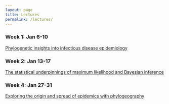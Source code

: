 ```yaml
---
layout: page
title: Lectures
permalink: /lectures/
---
```


### Week 1: Jan 6-10

[Phylogenetic insights into infectious disease epidemiology][lecture1] <br>

[lecture1]: <{{site.baseurl}}/lectures/MolEpi.PhyloInsights.Lecture1.pdf>

### Week 2: Jan 13-17

[The statistical underpinnings of maximum likelihood and Bayesian inference][lecture2] <br>

[lecture2]: <{{site.baseurl}}/lectures/MolEpi.StatisticalUnderpinnings.Lecture2.pdf>

### Week 4: Jan 27-31

[Exploring the origin and spread of epidemics with phylogeography][lecture3] <br>

[lecture3]: <{{site.baseurl}}/lectures/MolEpi.Phylogeography.Lecture3.pdf>



